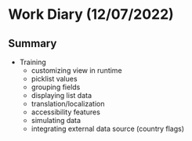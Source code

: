 # Work Diary (12/07/2022)

## Summary
- Training
    * customizing view in runtime
    * picklist values
    * grouping fields
    * displaying list data
    * translation/localization
    * accessibility features
    * simulating data
    * integrating external data source (country flags)